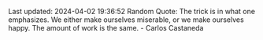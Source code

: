 Last updated: 2024-04-02 19:36:52
Random Quote: The trick is in what one emphasizes. We either make ourselves miserable, or we make ourselves happy. The amount of work is the same. - Carlos Castaneda